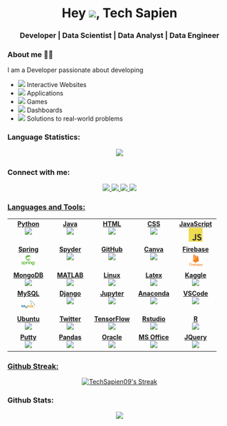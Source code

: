 
<h1 align="center">Hey <img src="https://raw.githubusercontent.com/MartinHeinz/MartinHeinz/master/wave.gif" width="30px">, Tech Sapien </h1>
<h3 align="center">Developer | Data Scientist | Data Analyst | Data Engineer </h3>

<!---
MaimoonaKhilji/MaimoonaKhilji is a ✨ special ✨ repository because its `README.md` (this file) appears on your GitHub profile.
You can click the Preview link to take a look at your changes.
--->
<!-- <img src="https://github-readme-stats.vercel.app/api/top-langs?username=TechSapien09&theme=dark"/> -->

### About me 🙋‍♀️

I am a Developer passionate about developing 
- <img src="https://user-images.githubusercontent.com/64362437/195947535-b5b9e906-6942-4820-a818-7e2b22378e90.png" width="20px"> Interactive Websites 
- <img src="https://user-images.githubusercontent.com/64362437/195948106-ace86cd9-29c0-45bc-b757-a716c9364ef4.png" width="20px"> Applications 
- <img src="https://user-images.githubusercontent.com/64362437/195948198-bc02d004-2d9c-477f-94d3-1fc8cfa50aff.png" width="20px"> Games 
- <img src="https://user-images.githubusercontent.com/64362437/195948359-2606e1bd-acbb-449e-b971-174f7bd4af9e.png" width="20px"> Dashboards 
- <img src="https://user-images.githubusercontent.com/64362437/195948492-9b483888-834e-4d0e-bc9c-2b49de57c020.png" width="20px"> Solutions to real-world problems 

### Language Statistics:
<div align="center">
<img src="https://github-readme-stats.vercel.app/api/top-langs/?username=TechSapien09&langs_count=8&count_private=true&layout=compact&theme=react&hide_border=true&bg_color=0D1117"/>
</div>



### Connect with me:
<div align="center">
<a href="https://www.linkedin.com/in/TechSapien/">
    <img height="50" src="https://cdn2.iconfinder.com/data/icons/social-icon-3/512/social_style_3_in-306.png"/>
</a>
<a href="TechSapien09@gmail.com">
    <img height="50" src="https://user-images.githubusercontent.com/64362437/187196042-9412563a-ff01-4622-97ea-3463f77490de.png"/>
</a>
<a href="https://www.quora.com/profile/TechSapien09">
    <img height="50" src="https://user-images.githubusercontent.com/64362437/187198130-cf790c34-935d-4ad8-a25b-c8b5777681be.png"/>
</a>

<a href="https://twitter.com/TechSapien09">
    <img height="50" src="https://user-images.githubusercontent.com/64362437/187197865-87e0d289-518a-4412-a77e-50fb9d10519a.png"/>

</div>


### Languages and Tools:

<table width="320px" align="center">
    <tbody>
        <tr valign="top">
            <td width="80px" align="center">
            <span><strong>Python</strong></span><br>
            <img height="32px" src="https://cdn.jsdelivr.net/gh/devicons/devicon/icons/python/python-original.svg">
            </td>
            <td width="80px" align="center">
            <span><strong>Java</strong></span><br>
            <img height="32" src="https://cdn.jsdelivr.net/gh/devicons/devicon/icons/java/java-original.svg">
            </td>
            <td width="80px" align="center">
            <span><strong>HTML</strong></span><br>
            <img height="32" src="https://cdn.jsdelivr.net/gh/devicons/devicon/icons/html5/html5-original.svg">
            </td>
            <td width="80px" align="center">
            <span><strong>CSS</strong></span><br>
            <img height="32px" src="https://cdn.jsdelivr.net/gh/devicons/devicon/icons/css3/css3-original.svg">
            </td>
            <td width="80px" align="center">
            <span><strong>JavaScript</strong></span><br>
            <img height="32px" src="https://github.com/devicons/devicon/blob/master/icons/javascript/javascript-original.svg">
            </td>
        </tr>
        <tr valign="top">
            <td width="80px" align="center">
            <span><strong>Spring</strong></span><br>
            <img height="32px" src="https://github.com/devicons/devicon/blob/master/icons/spring/spring-original-wordmark.svg">
            </td>
            <td width="80px" align="center">
            <span><strong>Spyder</strong></span><br>
            <img height="32px" src="https://user-images.githubusercontent.com/64362437/189606958-0e4ca97f-8c35-4dfb-b658-f9a73cae141c.png">
            </td>
            <td width="80px" align="center">
            <span><strong>GitHub</strong></span><br>
            <img height="32px" src="https://user-images.githubusercontent.com/3369400/139447912-e0f43f33-6d9f-45f8-be46-2df5bbc91289.png">
            <td width="80px" align="center">
            <span><strong>Canva</strong></span><br>
            <img height="32px" src="https://cdn.jsdelivr.net/gh/devicons/devicon/icons/canva/canva-original.svg">
            </td>
            <td width="80px" align="center">
            <span><strong>Firebase</strong></span><br>
            <img height="32px" src="https://github.com/devicons/devicon/blob/master/icons/firebase/firebase-plain-wordmark.svg">
            </td>
        </tr>
        <tr valign="top">
            <td width="80px" align="center">
            <span><strong>MongoDB</strong></span><br>
            <img height="32px" src="https://cdn.jsdelivr.net/gh/devicons/devicon/icons/mongodb/mongodb-original-wordmark.svg">
            </td>
            <td width="80px" align="center">
            <span><strong>MATLAB</strong></span><br>
            <img height="32px" src="https://cdn.jsdelivr.net/gh/devicons/devicon/icons/matlab/matlab-original.svg">
            </td>
            <td width="80px" align="center">
            <span><strong>Linux</strong></span><br>
            <img height="32px" src="https://cdn.jsdelivr.net/gh/devicons/devicon/icons/linux/linux-original.svg">
            <td width="80px" align="center">
            <span><strong>Latex</strong></span><br>
            <img height="32px" src="https://cdn.jsdelivr.net/gh/devicons/devicon/icons/latex/latex-original.svg">
            </td>
            <td width="80px" align="center">
            <span><strong>Kaggle</strong></span><br>
            <img height="32px" src="https://cdn.jsdelivr.net/gh/devicons/devicon/icons/kaggle/kaggle-original-wordmark.svg">
            </td>
        </tr>
        <tr valign="top">
            <td width="80px" align="center">
            <span><strong>MySQL</strong></span><br>
            <img height="32px" src="https://github.com/devicons/devicon/blob/master/icons/mysql/mysql-original-wordmark.svg">
            </td>
            <td width="80px" align="center">
            <span><strong>Django</strong></span><br>
            <img height="32px" src="https://cdn.jsdelivr.net/gh/devicons/devicon/icons/django/django-plain.svg">
            </td>
            <td width="80px" align="center">
            <span><strong>Jupyter</strong></span><br>
            <img height="32px" src="https://cdn.jsdelivr.net/gh/devicons/devicon/icons/jupyter/jupyter-original-wordmark.svg">
            <td width="80px" align="center">
            <span><strong>Anaconda</strong></span><br>
            <img height="32px" src="https://cdn.jsdelivr.net/gh/devicons/devicon/icons/anaconda/anaconda-original.svg">
            </td>
            <td width="80px" align="center">
            <span><strong>VSCode</strong></span><br>
            <img height="32px" src="https://cdn.jsdelivr.net/gh/devicons/devicon/icons/vscode/vscode-original-wordmark.svg">
            </td>
        </tr>
         <tr valign="top">
            <td width="80px" align="center">
            <span><strong>Ubuntu</strong></span><br>
            <img height="32px" src="https://cdn.jsdelivr.net/gh/devicons/devicon/icons/ubuntu/ubuntu-plain-wordmark.svg">
            </td>
            <td width="80px" align="center">
            <span><strong>Twitter</strong></span><br>
            <img height="32px" src="https://cdn.jsdelivr.net/gh/devicons/devicon/icons/twitter/twitter-original.svg">
            </td>
            <td width="80px" align="center">
            <span><strong>TensorFlow</strong></span><br>
            <img height="32px" src="https://cdn.jsdelivr.net/gh/devicons/devicon/icons/tensorflow/tensorflow-original.svg">
            <td width="80px" align="center">
            <span><strong>Rstudio</strong></span><br>
            <img height="32px" src="https://cdn.jsdelivr.net/gh/devicons/devicon/icons/rstudio/rstudio-original.svg">
            </td>
            <td width="80px" align="center">
            <span><strong>R</strong></span><br>
            <img height="32px" src="https://cdn.jsdelivr.net/gh/devicons/devicon/icons/r/r-original.svg">
            </td>
        </tr>
        <tr valign="top">
            <td width="80px" align="center">
            <span><strong>Putty</strong></span><br>
            <img height="32px" src="https://cdn.jsdelivr.net/gh/devicons/devicon/icons/putty/putty-original.svg">
            </td>
            <td width="80px" align="center">
            <span><strong>Pandas</strong></span><br>
            <img height="32px" src="https://cdn.jsdelivr.net/gh/devicons/devicon/icons/pandas/pandas-original-wordmark.svg">
            </td>
            <td width="80px" align="center">
            <span><strong>Oracle</strong></span><br>
            <img height="32px" src="https://cdn.jsdelivr.net/gh/devicons/devicon/icons/oracle/oracle-original.svg">
            <td width="80px" align="center">
            <span><strong>MS Office</strong></span><br>
            <img height="32px" src="https://user-images.githubusercontent.com/64362437/187420204-0e96ffdb-d87d-405c-b37b-722bb8cca027.png">
            </td>
            <td width="80px" align="center">
            <span><strong>JQuery</strong></span><br>
            <img height="32px" src="https://cdn.jsdelivr.net/gh/devicons/devicon/icons/jquery/jquery-original.svg" />
          </td>
        </tr>
    </tbody>
</table>

### Github Streak:
<p align="center">
    <a href="https://github.com/TechSapien09/github-readme-streak-stats">
    <img title="🔥 Get streak stats for your profile at git.io/streak-stats" alt="TechSapien09's Streak" src="https://github-readme-streak-stats.herokuapp.com?user=TechSapien09&theme=dark&border_radius=5.1"/>
    </a>
</p>


### Github Stats:
<div align="center">
<img src="https://github-readme-stats.vercel.app/api?username=TechSapien09&show_icons=true&theme=dark"/>
</div>
